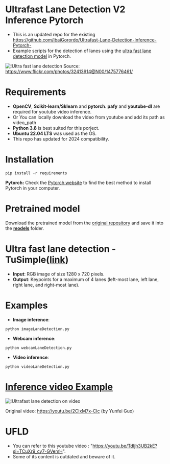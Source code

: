 # Ultrafast Lane Detection V2 Inference Pytorch
* This is an updated repo for the existing https://github.com/ibaiGorordo/Ultrafast-Lane-Detection-Inference-Pytorch- 
* Example scripts for the detection of lanes using the [ultra fast lane detection model](https://github.com/cfzd/Ultra-Fast-Lane-Detection) in Pytorch.

![!Ultra fast lane detection](https://github.com/ibaiGorordo/Ultrafast-Lane-Detection-Inference-Pytorch-/blob/main/doc/img/detected%20lanes.jpg)
Source: https://www.flickr.com/photos/32413914@N00/1475776461/

# Requirements


 * **OpenCV**, **Scikit-learn/Sklearn** and **pytorch**. **pafy** and **youtube-dl** are required for youtube video inference. 
* Or You can locally download the video from youtube and add its path as video_path
* **Python 3.8** is best suited for this porject.
* **Ubuntu 22.04 LTS** was used as the OS.
* This repo has updated for 2024 compatibility.


 
# Installation
```
pip install -r requirements
```
**Pytorch:** Check the [Pytorch website](https://pytorch.org/) to find the best method to install Pytorch in your computer.

# Pretrained model
Download the pretrained model from the [original repository](https://github.com/cfzd/Ultra-Fast-Lane-Detection) and save it into the **[models](https://github.com/ibaiGorordo/Ultrafast-Lane-Detection-Inference-Pytorch-/tree/main/models)** folder. 

# Ultra fast lane detection - TuSimple([link](https://github.com/cfzd/Ultra-Fast-Lane-Detection))

 * **Input**: RGB image of size 1280 x 720 pixels.
 * **Output**: Keypoints for a maximum of 4 lanes (left-most lane, left lane, right lane, and right-most lane).
 
# Examples

 * **Image inference**:
 
 ```
 python imageLaneDetection.py 
 ```
 
  * **Webcam inference**:
 
 ```
 python webcamLaneDetection.py
 ```
 
  * **Video inference**:
 
 ```
 python videoLaneDetection.py
 ```
 
 # [Inference video Example](https://youtu.be/0Owf6gef1Ew) 
 ![!Ultrafast lane detection on video](https://github.com/ibaiGorordo/Ultrafast-Lane-Detection-Inference-Pytorch-/blob/main/doc/img/laneDetection.gif)
 
 Original video: https://youtu.be/2CIxM7x-Clc (by Yunfei Guo)
 
# UFLD
* You can refer to this youtube video : "https://youtu.be/TdIjh3UB2kE?si=TCuXr9_cy7-GVemH".
* Some of its content is outdated and beware of it.

